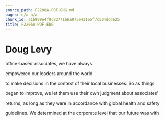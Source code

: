 ```yaml
---
source_path: F2206A-PDF-ENG.md
pages: n/a-n/a
chunk_id: a1b999e4f9c8277166a075e431e5f7c504dcde25
title: F2206A-PDF-ENG
---
```

# Doug Levy

office-based associates, we have always

empowered our leaders around the world

to make decisions in the context of their local businesses. So as things

began to improve, we let them use their own judgment about associates’

returns, as long as they were in accordance with global health and safety

guidelines. We determined at the corporate level that our future was with
